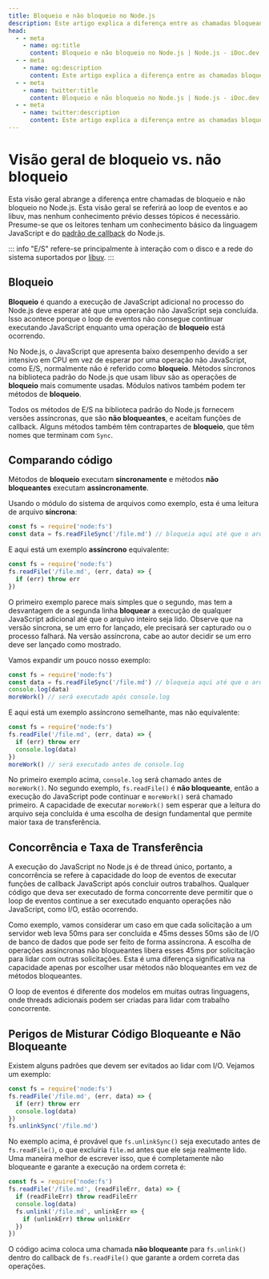 ```yaml
---
title: Bloqueio e não bloqueio no Node.js
description: Este artigo explica a diferença entre as chamadas bloqueantes e não bloqueantes no Node.js, incluindo seu impacto no loop de eventos e na concorrência.
head:
  - - meta
    - name: og:title
      content: Bloqueio e não bloqueio no Node.js | Node.js - iDoc.dev
  - - meta
    - name: og:description
      content: Este artigo explica a diferença entre as chamadas bloqueantes e não bloqueantes no Node.js, incluindo seu impacto no loop de eventos e na concorrência.
  - - meta
    - name: twitter:title
      content: Bloqueio e não bloqueio no Node.js | Node.js - iDoc.dev
  - - meta
    - name: twitter:description
      content: Este artigo explica a diferença entre as chamadas bloqueantes e não bloqueantes no Node.js, incluindo seu impacto no loop de eventos e na concorrência.
---
```



# Visão geral de bloqueio vs. não bloqueio

Esta visão geral abrange a diferença entre chamadas de bloqueio e não bloqueio no Node.js. Esta visão geral se referirá ao loop de eventos e ao libuv, mas nenhum conhecimento prévio desses tópicos é necessário. Presume-se que os leitores tenham um conhecimento básico da linguagem JavaScript e do [padrão de callback](/pt/nodejs/guide/javascript-asynchronous-programming-and-callbacks) do Node.js.

::: info
"E/S" refere-se principalmente à interação com o disco e a rede do sistema suportados por [libuv](https://libuv.org/).
:::

## Bloqueio

**Bloqueio** é quando a execução de JavaScript adicional no processo do Node.js deve esperar até que uma operação não JavaScript seja concluída. Isso acontece porque o loop de eventos não consegue continuar executando JavaScript enquanto uma operação de **bloqueio** está ocorrendo.

No Node.js, o JavaScript que apresenta baixo desempenho devido a ser intensivo em CPU em vez de esperar por uma operação não JavaScript, como E/S, normalmente não é referido como **bloqueio**. Métodos síncronos na biblioteca padrão do Node.js que usam libuv são as operações de **bloqueio** mais comumente usadas. Módulos nativos também podem ter métodos de **bloqueio**.

Todos os métodos de E/S na biblioteca padrão do Node.js fornecem versões assíncronas, que são **não bloqueantes**, e aceitam funções de callback. Alguns métodos também têm contrapartes de **bloqueio**, que têm nomes que terminam com `Sync`.

## Comparando código

Métodos de **bloqueio** executam **sincronamente** e métodos **não bloqueantes** executam **assincronamente**.

Usando o módulo do sistema de arquivos como exemplo, esta é uma leitura de arquivo **síncrona**:

```js
const fs = require('node:fs')
const data = fs.readFileSync('/file.md') // bloqueia aqui até que o arquivo seja lido
```

E aqui está um exemplo **assíncrono** equivalente:

```js
const fs = require('node:fs')
fs.readFile('/file.md', (err, data) => {
  if (err) throw err
})
```

O primeiro exemplo parece mais simples que o segundo, mas tem a desvantagem de a segunda linha **bloquear** a execução de qualquer JavaScript adicional até que o arquivo inteiro seja lido. Observe que na versão síncrona, se um erro for lançado, ele precisará ser capturado ou o processo falhará. Na versão assíncrona, cabe ao autor decidir se um erro deve ser lançado como mostrado.

Vamos expandir um pouco nosso exemplo:

```js
const fs = require('node:fs')
const data = fs.readFileSync('/file.md') // bloqueia aqui até que o arquivo seja lido
console.log(data)
moreWork() // será executado após console.log
```

E aqui está um exemplo assíncrono semelhante, mas não equivalente:

```js
const fs = require('node:fs')
fs.readFile('/file.md', (err, data) => {
  if (err) throw err
  console.log(data)
})
moreWork() // será executado antes de console.log
```

No primeiro exemplo acima, `console.log` será chamado antes de `moreWork()`. No segundo exemplo, `fs.readFile()` é **não bloqueante**, então a execução do JavaScript pode continuar e `moreWork()` será chamado primeiro. A capacidade de executar `moreWork()` sem esperar que a leitura do arquivo seja concluída é uma escolha de design fundamental que permite maior taxa de transferência.


## Concorrência e Taxa de Transferência

A execução do JavaScript no Node.js é de thread único, portanto, a concorrência se refere à capacidade do loop de eventos de executar funções de callback JavaScript após concluir outros trabalhos. Qualquer código que deva ser executado de forma concorrente deve permitir que o loop de eventos continue a ser executado enquanto operações não JavaScript, como I/O, estão ocorrendo.

Como exemplo, vamos considerar um caso em que cada solicitação a um servidor web leva 50ms para ser concluída e 45ms desses 50ms são de I/O de banco de dados que pode ser feito de forma assíncrona. A escolha de operações assíncronas não bloqueantes libera esses 45ms por solicitação para lidar com outras solicitações. Esta é uma diferença significativa na capacidade apenas por escolher usar métodos não bloqueantes em vez de métodos bloqueantes.

O loop de eventos é diferente dos modelos em muitas outras linguagens, onde threads adicionais podem ser criadas para lidar com trabalho concorrente.

## Perigos de Misturar Código Bloqueante e Não Bloqueante

Existem alguns padrões que devem ser evitados ao lidar com I/O. Vejamos um exemplo:

```js
const fs = require('node:fs')
fs.readFile('/file.md', (err, data) => {
  if (err) throw err
  console.log(data)
})
fs.unlinkSync('/file.md')
```

No exemplo acima, é provável que `fs.unlinkSync()` seja executado antes de `fs.readFile()`, o que excluiria `file.md` antes que ele seja realmente lido. Uma maneira melhor de escrever isso, que é completamente não bloqueante e garante a execução na ordem correta é:

```js
const fs = require('node:fs')
fs.readFile('/file.md', (readFileErr, data) => {
  if (readFileErr) throw readFileErr
  console.log(data)
  fs.unlink('/file.md', unlinkErr => {
    if (unlinkErr) throw unlinkErr
  })
})
```

O código acima coloca uma chamada **não bloqueante** para `fs.unlink()` dentro do callback de `fs.readFile()` que garante a ordem correta das operações.

